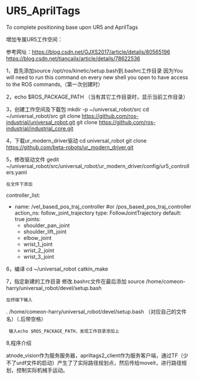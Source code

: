 # UR5_AprilTags
To complete positioning base upon UR5 and AprilTags 

增加专属UR5工作空间：

参考网址：https://blog.csdn.net/GJXS2017/article/details/80565196
 		  https://blog.csdn.net/tiancailx/article/details/78622536

1，首先添加source /opt/ros/kinetic/setup.bash到.bashrc工作目录
因为You will need to run this command on every new shell you open to have access to the ROS commands,（第一次创建时）

2，echo $ROS_PACKAGE_PATH 
（当有其它工作目录时，显示当前工作目录）

3，创建工作空间及下载包
mkdir -p ~/universal_robot/src
cd ~/universal_robot/src
git clone https://github.com/ros-industrial/universal_robot.git
git clone https://github.com/ros-industrial/industrial_core.git	  

4，下载ur_modern_driver驱动
cd universal_robot
git clone https://github.com/beta-robots/ur_modern_driver.git

5，修改驱动文件
gedit ~/universal_robot/src/universal_robot/ur_modern_driver/config/ur5_controllers.yaml

    在文件下添加
controller_list:
 - name: /vel_based_pos_traj_controller #or /pos_based_pos_traj_controller
   action_ns: follow_joint_trajectory
   type: FollowJointTrajectory
   default: true
   joints:
      - shoulder_pan_joint
      - shoulder_lift_joint
      - elbow_joint
      - wrist_1_joint
      - wrist_2_joint
      - wrist_3_joint

6，编译
cd ~/universal_robot
catkin_make

7，指定新建的工作目录
    修改.bashrc文件在最后添加
source /home/comeon-harry/universal_robot/devel/setup.bash

    在终端下输入    
 . /home/comeon-harry/universal_robot/devel/setup.bash  （对应自己的文件名）（.后带空格）

     输入echo $ROS_PACKAGE_PATH，发现工作目录添加上
     
 8,程序介绍
 
  atnode_vision作为服务服务器，apriltags2_client作为服务客户端，通过TF（少不了urdf文件的启动）产生了了实际路径规划点，然后传给moveit，进行路径规划，控制实际机械手运动。
